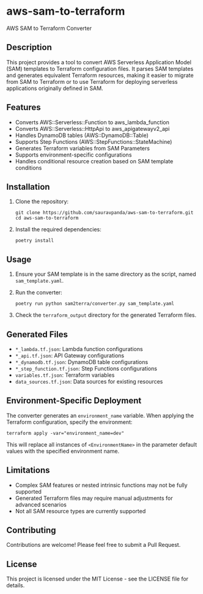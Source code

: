 # aws-sam-to-terraform

AWS SAM to Terraform Converter

## Description

This project provides a tool to convert AWS Serverless Application Model (SAM) templates to Terraform configuration files. It parses SAM templates and generates equivalent Terraform resources, making it easier to migrate from SAM to Terraform or to use Terraform for deploying serverless applications originally defined in SAM.

## Features

- Converts AWS::Serverless::Function to aws_lambda_function
- Converts AWS::Serverless::HttpApi to aws_apigatewayv2_api
- Handles DynamoDB tables (AWS::DynamoDB::Table)
- Supports Step Functions (AWS::StepFunctions::StateMachine)
- Generates Terraform variables from SAM Parameters
- Supports environment-specific configurations
- Handles conditional resource creation based on SAM template conditions

## Installation

1. Clone the repository:
   ```
   git clone https://github.com/sauravpanda/aws-sam-to-terraform.git
   cd aws-sam-to-terraform
   ```

2. Install the required dependencies:
   ```
   poetry install
   ```

## Usage

1. Ensure your SAM template is in the same directory as the script, named `sam_template.yaml`.

2. Run the converter:
   ```
   poetry run python sam2terra/converter.py sam_template.yaml
   ```

3. Check the `terraform_output` directory for the generated Terraform files.

## Generated Files

- `*_lambda.tf.json`: Lambda function configurations
- `*_api.tf.json`: API Gateway configurations
- `*_dynamodb.tf.json`: DynamoDB table configurations
- `*_step_function.tf.json`: Step Functions configurations
- `variables.tf.json`: Terraform variables
- `data_sources.tf.json`: Data sources for existing resources

## Environment-Specific Deployment

The converter generates an `environment_name` variable. When applying the Terraform configuration, specify the environment:

```
terraform apply -var="environment_name=dev"
```

This will replace all instances of `<EnvironmentName>` in the parameter default values with the specified environment name.

## Limitations

- Complex SAM features or nested intrinsic functions may not be fully supported
- Generated Terraform files may require manual adjustments for advanced scenarios
- Not all SAM resource types are currently supported

## Contributing

Contributions are welcome! Please feel free to submit a Pull Request.

## License

This project is licensed under the MIT License - see the LICENSE file for details.
